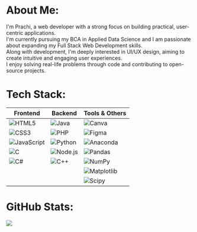 # About Me:  
I'm Prachi, a web developer with a strong focus on building practical, user-centric applications.  
I'm currently pursuing my BCA in Applied Data Science and I am passionate about expanding my Full Stack Web Development skills.  
Along with development, I'm deeply interested in UI/UX design, aiming to create intuitive and engaging user experiences.  
I enjoy solving real-life problems through code and contributing to open-source projects.  

# Tech Stack:  
| Frontend            | Backend              | Tools & Others     |  
|---------------------|----------------------|--------------------|  
| ![HTML5](https://img.shields.io/badge/html5-%23E34F26.svg?style=flat-square&logo=html5&logoColor=white)  | ![Java](https://img.shields.io/badge/java-%23ED8B00.svg?style=flat-square&logo=openjdk&logoColor=white) | ![Canva](https://img.shields.io/badge/Canva-%2300C4CC.svg?style=flat-square&logo=Canva&logoColor=white) |  
| ![CSS3](https://img.shields.io/badge/css3-%231572B6.svg?style=flat-square&logo=css3&logoColor=white)   | ![PHP](https://img.shields.io/badge/php-%23777BB4.svg?style=flat-square&logo=php&logoColor=white) | ![Figma](https://img.shields.io/badge/figma-%23F24E1E.svg?style=flat-square&logo=figma&logoColor=white) |  
| ![JavaScript](https://img.shields.io/badge/javascript-%23323330.svg?style=flat-square&logo=javascript&logoColor=%23F7DF1E)  | ![Python](https://img.shields.io/badge/python-3670A0?style=flat-square&logo=python&logoColor=ffdd54) | ![Anaconda](https://img.shields.io/badge/Anaconda-%2344A833.svg?style=flat-square&logo=anaconda&logoColor=white) |  
| ![C](https://img.shields.io/badge/c-%2300599C.svg?style=flat-square&logo=c&logoColor=white) | ![Node.js](https://img.shields.io/badge/Node.js-43853D?style=flat-square&logo=node.js&logoColor=white) | ![Pandas](https://img.shields.io/badge/pandas-%23150458.svg?style=flat-square&logo=pandas&logoColor=white) |  
| ![C#](https://img.shields.io/badge/c%23-%23239120.svg?style=flat-square&logo=csharp&logoColor=white) | ![C++](https://img.shields.io/badge/c++-%2300599C.svg?style=flat-square&logo=c%2B%2B&logoColor=white) | ![NumPy](https://img.shields.io/badge/numpy-%23013243.svg?style=flat-square&logo=numpy&logoColor=white) |  
|   |   | ![Matplotlib](https://img.shields.io/badge/Matplotlib-%23ffffff.svg?style=flat-square&logo=Matplotlib&logoColor=black) |  
|   |   | ![Scipy](https://img.shields.io/badge/SciPy-%230C55A5.svg?style=flat-square&logo=scipy&logoColor=%white) |  

# GitHub Stats:  
![](https://github-readme-stats.vercel.app/api/top-langs/?username=PrachiKumari04&theme=dark&hide_border=false&include_all_commits=true&count_private=false&layout=compact)  
